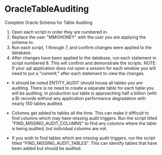 # OracleTableAuditing
Complete Oracle Schema for Table Auditing

1. Open each script in order they are numbered in.
2. Replace the user "MMOHONEY" with the user you are applying the schema to.
3. Run each script, 1 through 7, and confirm changes were applied to the database.
4. After changes have been applied to the database, run each statement in script numbered 8. This will confirm and demonstrate the scripts. NOTE: If your sql application does not open a session for each window you will need to put a "commit;" after each statement to view the changes. 

- It should be noted ENTITY_AUDIT should house all tables you are auditing. There is no need to create a separate table for each table you will be auditing. In production our table is approaching half a billion (with a B) records without any application performance degradation with nearly 150 tables audited.

- Columns get added to tables all the time. This can make it difficult to find columns which may have missing audit triggers. Run the script titled "FIND_MISSING_AUDIT_COLUMNS" to find any columns where the table is being audited, but individual columns are not. 

- If you wish to find tables which are missing audit triggers, run the script titled "FIND_MISSING_AUDIT_TABLES". This can identify tables that have been added but should be audited.
